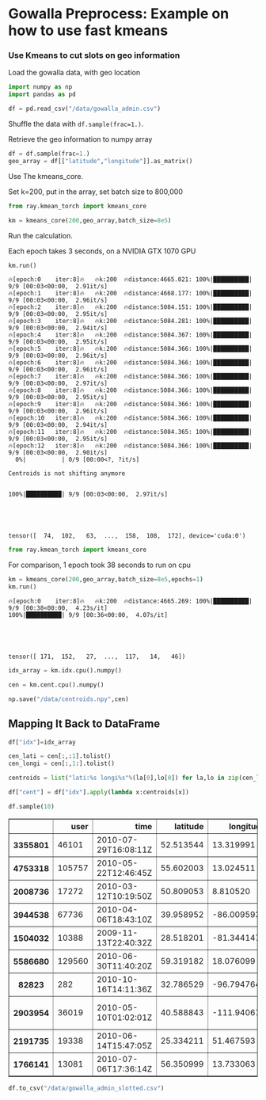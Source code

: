 
# Gowalla Preprocess: Example on how to use fast kmeans

### Use Kmeans to cut slots on geo information

Load the gowalla data, with geo location


```python
import numpy as np
import pandas as pd

df = pd.read_csv("/data/gowalla_admin.csv")
```


Shuffle the data with ```df.sample(frac=1.)```.

Retrieve the geo information to numpy array


```python
df = df.sample(frac=1.)
geo_array = df[["latitude","longitude"]].as_matrix()
```

Use The kmeans_core.

Set k=200, put in the array, set batch size to 800,000


```python
from ray.kmean_torch import kmeans_core

km = kmeans_core(200,geo_array,batch_size=8e5)
```

Run the calculation.

Each epoch takes 3 seconds, on a NVIDIA GTX 1070 GPU


```python
km.run()
```

    🔥[epoch:0	 iter:8]🔥 	🔥k:200	🔥distance:4665.021: 100%|██████████| 9/9 [00:03<00:00,  2.91it/s]
    🔥[epoch:1	 iter:8]🔥 	🔥k:200	🔥distance:4668.177: 100%|██████████| 9/9 [00:03<00:00,  2.96it/s]
    🔥[epoch:2	 iter:8]🔥 	🔥k:200	🔥distance:5084.151: 100%|██████████| 9/9 [00:03<00:00,  2.95it/s]
    🔥[epoch:3	 iter:8]🔥 	🔥k:200	🔥distance:5084.281: 100%|██████████| 9/9 [00:03<00:00,  2.94it/s]
    🔥[epoch:4	 iter:8]🔥 	🔥k:200	🔥distance:5084.367: 100%|██████████| 9/9 [00:03<00:00,  2.95it/s]
    🔥[epoch:5	 iter:8]🔥 	🔥k:200	🔥distance:5084.366: 100%|██████████| 9/9 [00:03<00:00,  2.96it/s]
    🔥[epoch:6	 iter:8]🔥 	🔥k:200	🔥distance:5084.366: 100%|██████████| 9/9 [00:03<00:00,  2.96it/s]
    🔥[epoch:7	 iter:8]🔥 	🔥k:200	🔥distance:5084.366: 100%|██████████| 9/9 [00:03<00:00,  2.97it/s]
    🔥[epoch:8	 iter:8]🔥 	🔥k:200	🔥distance:5084.366: 100%|██████████| 9/9 [00:03<00:00,  2.95it/s]
    🔥[epoch:9	 iter:8]🔥 	🔥k:200	🔥distance:5084.366: 100%|██████████| 9/9 [00:03<00:00,  2.96it/s]
    🔥[epoch:10	 iter:8]🔥 	🔥k:200	🔥distance:5084.366: 100%|██████████| 9/9 [00:03<00:00,  2.94it/s]
    🔥[epoch:11	 iter:8]🔥 	🔥k:200	🔥distance:5084.365: 100%|██████████| 9/9 [00:03<00:00,  2.95it/s]
    🔥[epoch:12	 iter:8]🔥 	🔥k:200	🔥distance:5084.366: 100%|██████████| 9/9 [00:03<00:00,  2.90it/s]
      0%|          | 0/9 [00:00<?, ?it/s]

    Centroids is not shifting anymore


    100%|██████████| 9/9 [00:03<00:00,  2.97it/s]





    tensor([  74,  102,   63,  ...,  158,  108,  172], device='cuda:0')




```python
from ray.kmean_torch import kmeans_core
```

For comparison, 1 epoch took 38 seconds to run on cpu


```python
km = kmeans_core(200,geo_array,batch_size=8e5,epochs=1)
km.run()
```

    🔥[epoch:0	 iter:8]🔥 	🔥k:200	🔥distance:4665.269: 100%|██████████| 9/9 [00:38<00:00,  4.23s/it]
    100%|██████████| 9/9 [00:36<00:00,  4.07s/it]





    tensor([ 171,  152,   27,  ...,  117,   14,   46])




```python
idx_array = km.idx.cpu().numpy()
```


```python
cen = km.cent.cpu().numpy()
```


```python
np.save("/data/centroids.npy",cen)
```

## Mapping It Back to DataFrame


```python
df["idx"]=idx_array
```


```python
cen_lati = cen[:,:1].tolist()
cen_longi = cen[:,1:].tolist()
```


```python
centroids = list("lati:%s longi%s"%(la[0],lo[0]) for la,lo in zip(cen_lati,cen_longi))
```


```python
df["cent"] = df["idx"].apply(lambda x:centroids[x])
```


```python
df.sample(10)
```




<div>
<style scoped>
    .dataframe tbody tr th:only-of-type {
        vertical-align: middle;
    }

    .dataframe tbody tr th {
        vertical-align: top;
    }

    .dataframe thead th {
        text-align: right;
    }
</style>
<table border="1" class="dataframe">
  <thead>
    <tr style="text-align: right;">
      <th></th>
      <th>user</th>
      <th>time</th>
      <th>latitude</th>
      <th>longitude</th>
      <th>loc_id</th>
      <th>name</th>
      <th>admin1</th>
      <th>admin2</th>
      <th>cc</th>
      <th>idx</th>
      <th>cent</th>
    </tr>
  </thead>
  <tbody>
    <tr>
      <th>3355801</th>
      <td>46101</td>
      <td>2010-07-29T16:08:11Z</td>
      <td>52.513544</td>
      <td>13.319991</td>
      <td>127070</td>
      <td>Hansaviertel</td>
      <td>Berlin</td>
      <td>NaN</td>
      <td>DE</td>
      <td>90</td>
      <td>lati:51.475975036621094 longi13.54339599609375</td>
    </tr>
    <tr>
      <th>4753318</th>
      <td>105757</td>
      <td>2010-05-22T12:46:45Z</td>
      <td>55.602003</td>
      <td>13.024511</td>
      <td>1153250</td>
      <td>Malmoe</td>
      <td>Skane</td>
      <td>Malmo</td>
      <td>SE</td>
      <td>74</td>
      <td>lati:55.60551452636719 longi13.091133117675781</td>
    </tr>
    <tr>
      <th>2008736</th>
      <td>17272</td>
      <td>2010-03-12T10:19:50Z</td>
      <td>50.809053</td>
      <td>8.810520</td>
      <td>679546</td>
      <td>Marburg an der Lahn</td>
      <td>Hesse</td>
      <td>Regierungsbezirk Giessen</td>
      <td>DE</td>
      <td>53</td>
      <td>lati:49.7291374206543 longi8.50769329071045</td>
    </tr>
    <tr>
      <th>3944538</th>
      <td>67736</td>
      <td>2010-04-06T18:43:10Z</td>
      <td>39.958952</td>
      <td>-86.009593</td>
      <td>171442</td>
      <td>Fishers</td>
      <td>Indiana</td>
      <td>Hamilton County</td>
      <td>US</td>
      <td>118</td>
      <td>lati:39.82094955444336 longi-86.19813537597656</td>
    </tr>
    <tr>
      <th>1504032</th>
      <td>10388</td>
      <td>2009-11-13T22:40:32Z</td>
      <td>28.518201</td>
      <td>-81.344147</td>
      <td>50220</td>
      <td>Conway</td>
      <td>Florida</td>
      <td>Orange County</td>
      <td>US</td>
      <td>164</td>
      <td>lati:28.502212524414062 longi-81.45722198486328</td>
    </tr>
    <tr>
      <th>5586680</th>
      <td>129560</td>
      <td>2010-06-30T11:40:20Z</td>
      <td>59.319182</td>
      <td>18.076099</td>
      <td>1359960</td>
      <td>Stockholm</td>
      <td>Stockholm</td>
      <td>Stockholms Kommun</td>
      <td>SE</td>
      <td>50</td>
      <td>lati:59.325557708740234 longi18.073034286499023</td>
    </tr>
    <tr>
      <th>82823</th>
      <td>282</td>
      <td>2010-10-16T14:11:36Z</td>
      <td>32.786529</td>
      <td>-96.794764</td>
      <td>50853</td>
      <td>Dallas</td>
      <td>Texas</td>
      <td>Dallas County</td>
      <td>US</td>
      <td>28</td>
      <td>lati:32.839134216308594 longi-96.77941131591797</td>
    </tr>
    <tr>
      <th>2903954</th>
      <td>36019</td>
      <td>2010-05-10T01:02:01Z</td>
      <td>40.588843</td>
      <td>-111.940675</td>
      <td>27137</td>
      <td>West Jordan</td>
      <td>Utah</td>
      <td>Salt Lake County</td>
      <td>US</td>
      <td>192</td>
      <td>lati:40.87124252319336 longi-111.69757080078125</td>
    </tr>
    <tr>
      <th>2191735</th>
      <td>19338</td>
      <td>2010-06-14T15:47:05Z</td>
      <td>25.334211</td>
      <td>51.467593</td>
      <td>854133</td>
      <td>Ar Rayyan</td>
      <td>Baladiyat ar Rayyan</td>
      <td>NaN</td>
      <td>QA</td>
      <td>189</td>
      <td>lati:25.092052459716797 longi48.042118072509766</td>
    </tr>
    <tr>
      <th>1766141</th>
      <td>13081</td>
      <td>2010-07-06T17:36:14Z</td>
      <td>56.350999</td>
      <td>13.733063</td>
      <td>95606</td>
      <td>Bjarnum</td>
      <td>Skane</td>
      <td>Hassleholms Kommun</td>
      <td>SE</td>
      <td>13</td>
      <td>lati:56.30799865722656 longi14.415539741516113</td>
    </tr>
  </tbody>
</table>
</div>




```python
df.to_csv("/data/gowalla_admin_slotted.csv")
```


```python

```
